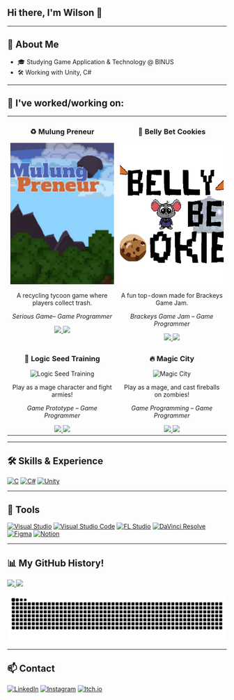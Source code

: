 ## Hi there, I'm Wilson 👋  

---

## 🚀 About Me 
- 🎓 Studying Game Application & Technology @ BINUS
- 🛠️ Working with Unity, C#

---

## 📂 I've worked/working on:

<table>
  <tr>
    <td width="50%" valign="top" align="center">
      <h3>♻️ Mulung Preneur</h3>
      <img src="https://github.com/wi1wil/wi1wil/raw/main/MulungPreneur.png" alt="Mulung Preneur" width="100%" height="325" style="object-fit:cover;"/>
      <p>A recycling tycoon game where players collect trash.</p>
      <p><i>Serious Game– Game Programmer </i></p>
      <a href="https://github.com/wi1wil/MulungPreneur">
        <img src="https://img.shields.io/badge/READ%20MORE-181717?style=for-the-badge&logo=github&logoColor=white" />
      </a>
      <a href="https://wi1wil.itch.io/mulungpreneur">
        <img src="https://img.shields.io/badge/PLAY%20GAME-FF0000?style=for-the-badge&logo=itch.io&logoColor=white" />
      </a>
    </td>
    <td width="50%" valign="top" align="center">
      <h3>🍪 Belly Bet Cookies</h3>
      <img src="https://github.com/wi1wil/wi1wil/raw/main/BellyBetCookies.png" alt="Belly Bet Cookies" width="100%" height="325" style="object-fit:cover;"/>
      <p>A fun top-down made for Brackeys Game Jam.</p>
      <p><i>Brackeys Game Jam – Game Programmer</i></p>
      <a href="https://github.com/wi1wil/brackeys-gamejam">
        <img src="https://img.shields.io/badge/READ%20MORE-181717?style=for-the-badge&logo=github&logoColor=white" />
      </a>
      <a href="https://kangmantul.itch.io/rat-the-cookies-maniac">
        <img src="https://img.shields.io/badge/PLAY%20GAME-FF0000?style=for-the-badge&logo=itch.io&logoColor=white" />
      </a>
    </td>
  </tr>

  <tr>
    <td width="50%" valign="top" align="center">
      <h3>🧙 Logic Seed Training</h3>
      <img src="https://github.com/wi1wil/LST/raw/main/screenshot.png" alt="Logic Seed Training" width="100%" height="325" style="object-fit:cover;"/>
      <p>Play as a mage character and fight armies!</p>
      <p><i>Game Prototype – Game Programmer</i></p>
      <a href="https://github.com/wi1wil/LST">
        <img src="https://img.shields.io/badge/READ%20MORE-181717?style=for-the-badge&logo=github&logoColor=white" />
      </a>
      <a href="https://itch.io">
        <img src="https://img.shields.io/badge/PLAY%20GAME-FF0000?style=for-the-badge&logo=itch.io&logoColor=white" />
      </a>
    </td>
    <td width="50%" valign="top" align="center">
      <h3>🔥 Magic City</h3>
      <img src="https://github.com/wi1wil/MagicCity/raw/main/screenshot.png" alt="Magic City" width="100%" height="325" style="object-fit:cover;"/>
      <p>Play as a mage, and cast fireballs on zombies!</p>
      <p><i>Game Programming – Game Programmer</i></p>
      <a href="https://github.com/wi1wil/MagicCity">
        <img src="https://img.shields.io/badge/READ%20MORE-181717?style=for-the-badge&logo=github&logoColor=white" />
      </a>
      <a href="https://itch.io">
        <img src="https://img.shields.io/badge/PLAY%20GAME-FF0000?style=for-the-badge&logo=itch.io&logoColor=white" />
      </a>
    </td>
  </tr>
</table>

---

## 🛠️ Skills & Experience
[![C](https://img.shields.io/badge/C-00599C?style=for-the-badge&logo=c&logoColor=white)](https://en.wikipedia.org/wiki/C_(programming_language)) 
[![C#](https://custom-icon-badges.demolab.com/badge/C%23-239120.svg?logo=cs&logoColor=white&style=for-the-badge)](https://learn.microsoft.com/en-us/dotnet/csharp/) 
[![Unity](https://img.shields.io/badge/Unity-100000?style=for-the-badge&logo=unity&logoColor=white)](https://unity.com/)

---

## 🔧 Tools
[![Visual Studio](https://custom-icon-badges.demolab.com/badge/Visual%20Studio-5C2D91.svg?logo=visualstudio&logoColor=white&style=for-the-badge)](https://visualstudio.microsoft.com/)
[![Visual Studio Code](https://custom-icon-badges.demolab.com/badge/Visual%20Studio%20Code-0078d7.svg?logo=visualstudiocode&logoColor=white&style=for-the-badge)](https://code.visualstudio.com/)
[![FL Studio](https://custom-icon-badges.demolab.com/badge/FL%20Studio-20232A.svg?logo=flstudio&logoColor=FF6F00&style=for-the-badge)](https://www.image-line.com/)
[![DaVinci Resolve](https://custom-icon-badges.demolab.com/badge/DaVinci%20Resolve-233A51.svg?logo=davinci-resolve&logoColor=white&style=for-the-badge)](https://www.blackmagicdesign.com/products/davinciresolve)
[![Figma](https://custom-icon-badges.demolab.com/badge/Figma-F24E1E.svg?logo=figma&logoColor=white&style=for-the-badge)](https://www.figma.com/)
[![Notion](https://custom-icon-badges.demolab.com/badge/Notion-000000.svg?logo=notion&logoColor=white&style=for-the-badge)](https://www.notion.so/)

---



## 📊 My GitHub History!
<a href="https://github.com/anuraghazra/github-readme-stats">
  <img height="180em" src="https://github-readme-stats.vercel.app/api?username=wi1wil&show_icons=true&theme=tokyonight&hide_border=true&count_private=true" />
</a>
<a href="https://github.com/anuraghazra/github-readme-stats">
  <img height="180em" src="https://github-readme-stats.vercel.app/api/top-langs/?username=wi1wil&layout=compact&theme=tokyonight&hide_border=true" />
</a>

![GitHub Snake](https://raw.githubusercontent.com/wi1wil/wi1wil/output/github-contribution-grid-snake.svg)

---

## 📫 Contact  
[![LinkedIn](https://custom-icon-badges.demolab.com/badge/LinkedIn-0A66C2?logo=linkedin-white&logoColor=fff)](#)
[![Instagram](https://img.shields.io/badge/Instagram-%23E4405F.svg?logo=Instagram&logoColor=white)](#)
[![Itch.io](https://img.shields.io/badge/itch.io-%23FF0B34.svg?logo=Itch.io&logoColor=white)](#)

